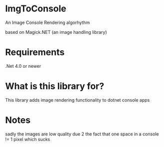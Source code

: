 # ImgToConsole
An Image Console Rendering algorhythm

based on Magick.NET (an image handling library)

# Requirements
.Net 4.0 or newer

# What is this library for?
This library adds image rendering functionality to dotnet console apps

# Notes
sadly the images are low quality due 2 the fact that one space in a console != 1 pixel which sucks
